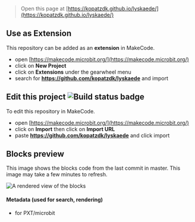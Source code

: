 
> Open this page at [https://kopatzdk.github.io/lyskaede/](https://kopatzdk.github.io/lyskaede/)

## Use as Extension

This repository can be added as an **extension** in MakeCode.

* open [https://makecode.microbit.org/](https://makecode.microbit.org/)
* click on **New Project**
* click on **Extensions** under the gearwheel menu
* search for **https://github.com/kopatzdk/lyskaede** and import

## Edit this project ![Build status badge](https://github.com/kopatzdk/lyskaede/workflows/MakeCode/badge.svg)

To edit this repository in MakeCode.

* open [https://makecode.microbit.org/](https://makecode.microbit.org/)
* click on **Import** then click on **Import URL**
* paste **https://github.com/kopatzdk/lyskaede** and click import

## Blocks preview

This image shows the blocks code from the last commit in master.
This image may take a few minutes to refresh.

![A rendered view of the blocks](https://github.com/kopatzdk/lyskaede/raw/master/.github/makecode/blocks.png)

#### Metadata (used for search, rendering)

* for PXT/microbit
<script src="https://makecode.com/gh-pages-embed.js"></script><script>makeCodeRender("{{ site.makecode.home_url }}", "{{ site.github.owner_name }}/{{ site.github.repository_name }}");</script>
